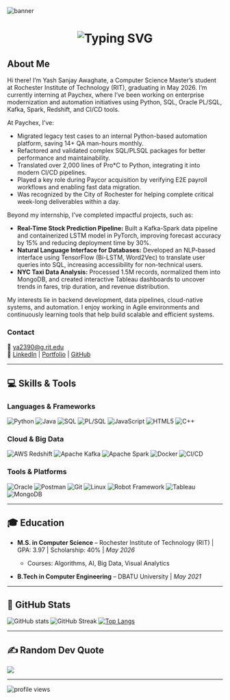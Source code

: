 <!-- Banner -->
<img src="https://minimalistic-wallpaper.demolab.com/?random=3" alt="banner" />

<!-- Typing effect -->
<h1 align="center">
  <img src="https://readme-typing-svg.demolab.com?font=Jetbrains+Mono&size=35&duration=3000&pause=1000&color=A4E3F8&center=true&vCenter=true&width=1000&height=40&lines=Hi%2C+I'm+Yash+Sanjay+Awaghate;CS+Graduate+Student+%7C+Backend+%2B+Cloud+Engineer;I+love+building+scalable+systems+%26+data+pipelines;Welcome+to+my+GitHub+profile!" alt="Typing SVG" />
</h1>

## About Me

Hi there! I’m Yash Sanjay Awaghate, a Computer Science Master’s student at Rochester Institute of Technology (RIT), graduating in May 2026. I’m currently interning at Paychex, where I’ve been working on enterprise modernization and automation initiatives using Python, SQL, Oracle PL/SQL, Kafka, Spark, Redshift, and CI/CD tools.

At Paychex, I’ve:
- Migrated legacy test cases to an internal Python-based automation platform, saving 14+ QA man-hours monthly.
- Refactored and validated complex SQL/PLSQL packages for better performance and maintainability.
- Translated over 2,000 lines of Pro\*C to Python, integrating it into modern CI/CD pipelines.
- Played a key role during Paycor acquisition by verifying E2E payroll workflows and enabling fast data migration.
- Was recognized by the City of Rochester for helping complete critical week-long deliverables within a day.

Beyond my internship, I’ve completed impactful projects, such as:
- **Real-Time Stock Prediction Pipeline:** Built a Kafka-Spark data pipeline and containerized LSTM model in PyTorch, improving forecast accuracy by 15% and reducing deployment time by 30%.
- **Natural Language Interface for Databases:** Developed an NLP-based interface using TensorFlow (Bi-LSTM, Word2Vec) to translate user queries into SQL, increasing accessibility for non-technical users.
- **NYC Taxi Data Analysis:** Processed 1.5M records, normalized them into MongoDB, and created interactive Tableau dashboards to uncover trends in fares, trip duration, and revenue distribution.

My interests lie in backend development, data pipelines, cloud-native systems, and automation. I enjoy working in Agile environments and continuously learning tools that help build scalable and efficient systems.

### Contact
📧 [ya2390@g.rit.edu](mailto:ya2390@g.rit.edu)  
🔗 [LinkedIn](https://www.linkedin.com/in/yash-awaghate) | [Portfolio](https://yashawaghate.netlify.app) | [GitHub](https://github.com/YashAwaghate)

---

## 💻 Skills & Tools

### Languages & Frameworks
![Python](https://img.shields.io/badge/python-3670A0?style=flat&logo=python&logoColor=ffdd54)
![Java](https://img.shields.io/badge/java-%23ED8B00.svg?style=flat&logo=java&logoColor=white)
![SQL](https://img.shields.io/badge/sql-%2300f.svg?style=flat&logo=mysql&logoColor=white)
![PL/SQL](https://img.shields.io/badge/PL--SQL-%23E34F26.svg?style=flat&logo=oracle&logoColor=white)
![JavaScript](https://img.shields.io/badge/javascript-%23323330.svg?style=flat&logo=javascript&logoColor=%23F7DF1E)
![HTML5](https://img.shields.io/badge/html5-%23E34F26.svg?style=flat&logo=html5&logoColor=white)
![C++](https://img.shields.io/badge/c++-%2300599C.svg?style=flat&logo=c%2B%2B&logoColor=white)

### Cloud & Big Data
![AWS Redshift](https://img.shields.io/badge/AWS%20Redshift-%23FF9900.svg?style=flat&logo=amazon-aws&logoColor=white)
![Apache Kafka](https://img.shields.io/badge/Apache%20Kafka-231F20.svg?style=flat&logo=apachekafka&logoColor=white)
![Apache Spark](https://img.shields.io/badge/Apache%20Spark-E25A1C.svg?style=flat&logo=apachespark&logoColor=white)
![Docker](https://img.shields.io/badge/docker-%230db7ed.svg?style=flat&logo=docker&logoColor=white)
![CI/CD](https://img.shields.io/badge/CI%2FCD-Bitbucket-blue?style=flat&logo=bitbucket&logoColor=white)

### Tools & Platforms
![Oracle](https://img.shields.io/badge/Oracle-CC0000?style=flat&logo=oracle&logoColor=white)
![Postman](https://img.shields.io/badge/Postman-FF6C37?style=flat&logo=postman&logoColor=white)
![Git](https://img.shields.io/badge/git-%23F05033.svg?style=flat&logo=git&logoColor=white)
![Linux](https://img.shields.io/badge/Linux-FCC624?style=flat&logo=linux&logoColor=black)
![Robot Framework](https://img.shields.io/badge/Robot_Framework-000000?style=flat&logo=robotframework&logoColor=white)
![Tableau](https://img.shields.io/badge/Tableau-E97627?style=flat&logo=tableau&logoColor=white)
![MongoDB](https://img.shields.io/badge/MongoDB-%234ea94b.svg?style=flat&logo=mongodb&logoColor=white)

---

## 🎓 Education
- **M.S. in Computer Science** – Rochester Institute of Technology (RIT) | GPA: 3.97 | Scholarship: 40% | *May 2026*
  - Courses: Algorithms, AI, Big Data, Visual Analytics

- **B.Tech in Computer Engineering** – DBATU University | *May 2021*

---

## 🧠 GitHub Stats

![GitHub stats](https://github-readme-stats.vercel.app/api?username=YashAwaghate&count_private=true&show_icons=true&title_color=57cdf1&text_color=ffffff&icon_color=57cdf1&border_color=0d1117&bg_color=0d1117)
![GitHub Streak](https://streak-stats.demolab.com/?user=YashAwaghate&background=0d1117&border=0d1117&stroke=57cdf1&ring=57cdf1&fire=57cdf1&currStreakNum=57cdf1&sideNums=57cdf1&currStreakLabel=57cdf1&sideLabels=57cdf1&dates=ffffff)
[![Top Langs](https://github-readme-stats.vercel.app/api/top-langs/?username=YashAwaghate&layout=compact&langs_count=8&title_color=57cdf1&text_color=ffffff&icon_color=57cdf1&bg_color=0d1117)](https://github.com/YashAwaghate)

---

## ✍️ Random Dev Quote
![](https://quotes-github-readme.vercel.app/api?type=horizontal&theme=dark)

---

<img src="https://komarev.com/ghpvc/?username=YashAwaghate&color=brightgreen" alt="profile views" />
